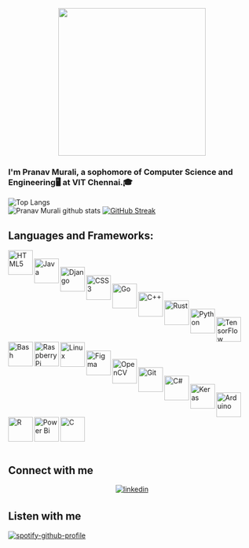 <div align="center">
<img src="https://media.giphy.com/media/LmNwrBhejkK9EFP504/giphy.gif" align="center" height="300" width="300" />
</div>  
  
### I'm Pranav Murali, a sophomore of Computer Science and Engineering🖥️ at VIT Chennai.🎓  

![Top Langs](https://github-readme-stats.vercel.app/api/top-langs/?username=PranavMurali&layout=compact&theme=highcontrast&langs_count=10&hide=ShaderLab,LLVM) 
</br>![Pranav Murali github stats](https://github-readme-stats.vercel.app/api?username=PranavMurali&show_icons=true&theme=highcontrast)
[![GitHub Streak](https://github-readme-streak-stats.herokuapp.com?user=PranavMurali&theme=dark&ring=DD0000&background=000000&stroke=FFEC00&dates=18DDD5)](https://git.io/streak-stats)



## Languages and Frameworks:

[<img src="https://profilinator.rishav.dev/skills-assets/html5-original-wordmark.svg" alt="HTML5" height="50" align="left">](https://developer.mozilla.org/en-US/docs/Web/Guide/HTML/HTML5)  
<img  src="https://profilinator.rishav.dev/skills-assets/java-original-wordmark.svg" alt="Java" height="50"  align="left"/>   
<img src="https://profilinator.rishav.dev/skills-assets/django-original.svg" alt="Django" height="50" align="left" />   
<img src="https://profilinator.rishav.dev/skills-assets/css3-original-wordmark.svg" alt="CSS3" height="50"  align="left"/>  
<img  src="https://profilinator.rishav.dev/skills-assets/go-original.svg" alt="Go" height="50" align="left" />   
<img  src="https://profilinator.rishav.dev/skills-assets/cplusplus-original.svg" alt="C++" height="50" align="left" />   
<img  src="https://profilinator.rishav.dev/skills-assets/rust-plain.svg" alt="Rust" height="50" align="left"/>  
<img  src="https://profilinator.rishav.dev/skills-assets/python-original.svg" alt="Python" height="50" align="left"/>   
<img  src="https://profilinator.rishav.dev/skills-assets/tensorflow-icon.svg" alt="TensorFlow" height="50" align="left"/>  
<img  src="https://profilinator.rishav.dev/skills-assets/gnu_bash-icon.svg" alt="Bash" height="50" align="left"/>  
<img  src="https://profilinator.rishav.dev/skills-assets/raspberrypi.png" alt="Raspberry Pi" height="50" align="left"/>  
<img  src="https://profilinator.rishav.dev/skills-assets/linux-original.svg" alt="Linux" height="50" align="left"/>   
<img src="https://profilinator.rishav.dev/skills-assets/figma-icon.svg" alt="Figma" height="50" align="left"/>   
<img  src="https://profilinator.rishav.dev/skills-assets/opencv-icon.svg" alt="OpenCV" height="50" align="left"/>  
<img  src="https://profilinator.rishav.dev/skills-assets/git-scm-icon.svg" alt="Git" height="50" align="left"/>   
<img  src="https://profilinator.rishav.dev/skills-assets/csharp-original.svg" alt="C#" height="50" align="left"/>   
<img src="https://profilinator.rishav.dev/skills-assets/keras.png" alt="Keras" height="50" align="left"/>   
<img  src="https://profilinator.rishav.dev/skills-assets/arduino.png" alt="Arduino" height="50" align="left"/>   
<img src="https://profilinator.rishav.dev/skills-assets/r.svg" alt="R" height="50" align="left"/>   </div>
<img  src="https://profilinator.rishav.dev/skills-assets/powerbi.png" alt="Power Bi" height="50" align="left"/>   
<img  src="https://profilinator.rishav.dev/skills-assets/c-original.svg" alt="C" height="50" align="left"/>   

<br />
<br />
<br />
<br />

## Connect with me  
<div align="center">
<a href="https://linkedin.com/in/pranav-murali" target="_blank">
<img src=https://img.shields.io/badge/linkedin-%231E77B5.svg?&style=for-the-badge&logo=linkedin&logoColor=white alt=linkedin style="margin-bottom: 5px;" />
</a>  
</div>  

## Listen with me
[![spotify-github-profile](https://spotify-github-profile.vercel.app/api/view?uid=31fo4nevukvhboy2bw6ywmnto6dm&cover_image=true&theme=default)](https://github.com/kittinan/spotify-github-profile)

